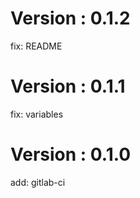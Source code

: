 # Version : 0.1.2

fix: README

# Version : 0.1.1

fix: variables

# Version : 0.1.0

add: gitlab-ci

